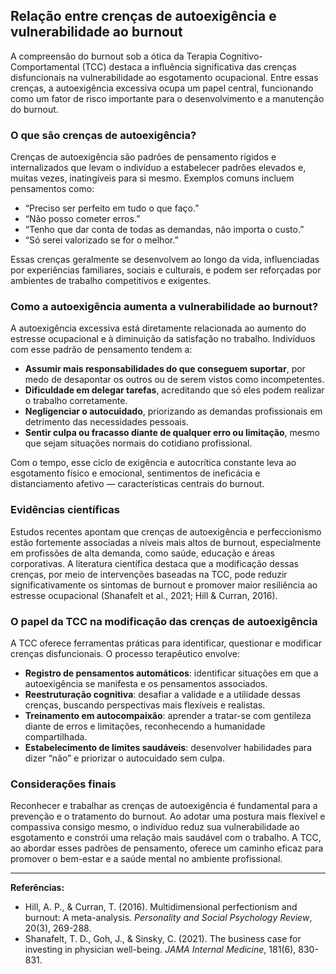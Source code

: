 
## Relação entre crenças de autoexigência e vulnerabilidade ao burnout

A compreensão do burnout sob a ótica da Terapia Cognitivo-Comportamental (TCC) destaca a influência significativa das crenças disfuncionais na vulnerabilidade ao esgotamento ocupacional. Entre essas crenças, a autoexigência excessiva ocupa um papel central, funcionando como um fator de risco importante para o desenvolvimento e a manutenção do burnout.

### O que são crenças de autoexigência?

Crenças de autoexigência são padrões de pensamento rígidos e internalizados que levam o indivíduo a estabelecer padrões elevados e, muitas vezes, inatingíveis para si mesmo. Exemplos comuns incluem pensamentos como:

- “Preciso ser perfeito em tudo o que faço.”
- “Não posso cometer erros.”
- “Tenho que dar conta de todas as demandas, não importa o custo.”
- “Só serei valorizado se for o melhor.”

Essas crenças geralmente se desenvolvem ao longo da vida, influenciadas por experiências familiares, sociais e culturais, e podem ser reforçadas por ambientes de trabalho competitivos e exigentes.

### Como a autoexigência aumenta a vulnerabilidade ao burnout?

A autoexigência excessiva está diretamente relacionada ao aumento do estresse ocupacional e à diminuição da satisfação no trabalho. Indivíduos com esse padrão de pensamento tendem a:

- **Assumir mais responsabilidades do que conseguem suportar**, por medo de desapontar os outros ou de serem vistos como incompetentes.
- **Dificuldade em delegar tarefas**, acreditando que só eles podem realizar o trabalho corretamente.
- **Negligenciar o autocuidado**, priorizando as demandas profissionais em detrimento das necessidades pessoais.
- **Sentir culpa ou fracasso diante de qualquer erro ou limitação**, mesmo que sejam situações normais do cotidiano profissional.

Com o tempo, esse ciclo de exigência e autocrítica constante leva ao esgotamento físico e emocional, sentimentos de ineficácia e distanciamento afetivo — características centrais do burnout.

### Evidências científicas

Estudos recentes apontam que crenças de autoexigência e perfeccionismo estão fortemente associadas a níveis mais altos de burnout, especialmente em profissões de alta demanda, como saúde, educação e áreas corporativas. A literatura científica destaca que a modificação dessas crenças, por meio de intervenções baseadas na TCC, pode reduzir significativamente os sintomas de burnout e promover maior resiliência ao estresse ocupacional (Shanafelt et al., 2021; Hill & Curran, 2016).

### O papel da TCC na modificação das crenças de autoexigência

A TCC oferece ferramentas práticas para identificar, questionar e modificar crenças disfuncionais. O processo terapêutico envolve:

- **Registro de pensamentos automáticos**: identificar situações em que a autoexigência se manifesta e os pensamentos associados.
- **Reestruturação cognitiva**: desafiar a validade e a utilidade dessas crenças, buscando perspectivas mais flexíveis e realistas.
- **Treinamento em autocompaixão**: aprender a tratar-se com gentileza diante de erros e limitações, reconhecendo a humanidade compartilhada.
- **Estabelecimento de limites saudáveis**: desenvolver habilidades para dizer “não” e priorizar o autocuidado sem culpa.

### Considerações finais

Reconhecer e trabalhar as crenças de autoexigência é fundamental para a prevenção e o tratamento do burnout. Ao adotar uma postura mais flexível e compassiva consigo mesmo, o indivíduo reduz sua vulnerabilidade ao esgotamento e constrói uma relação mais saudável com o trabalho. A TCC, ao abordar esses padrões de pensamento, oferece um caminho eficaz para promover o bem-estar e a saúde mental no ambiente profissional.

---

**Referências:**

- Hill, A. P., & Curran, T. (2016). Multidimensional perfectionism and burnout: A meta-analysis. *Personality and Social Psychology Review*, 20(3), 269-288.
- Shanafelt, T. D., Goh, J., & Sinsky, C. (2021). The business case for investing in physician well-being. *JAMA Internal Medicine*, 181(6), 830-831.
```
